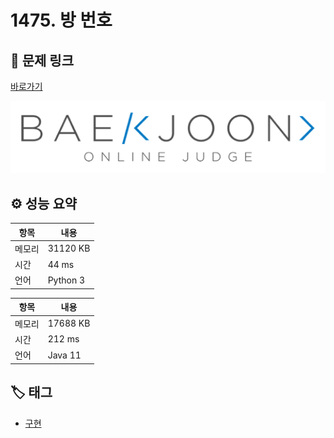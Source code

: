 # 1475. 방 번호

## 🔗 문제 링크

[바로가기](https://www.acmicpc.net/problem/1475)

![백준 로고](../../이미지/boj.png)

## ⚙️ 성능 요약

| 항목   | 내용     |
| ------ | -------- |
| 메모리 | 31120 KB |
| 시간   | 44 ms    |
| 언어   | Python 3 |

| 항목   | 내용     |
| ------ | -------- |
| 메모리 | 17688 KB |
| 시간   | 212 ms   |
| 언어   | Java 11  |

## 🏷️ 태그

- [구현](https://www.acmicpc.net/problemset?sort=ac_desc&algo=102)
